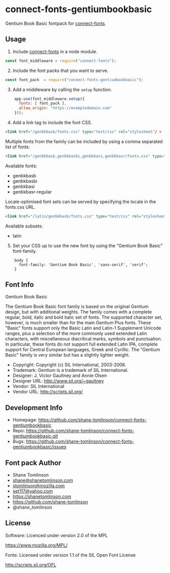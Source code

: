 # connect-fonts-gentiumbookbasic

Gentium Book Basic fontpack for [connect-fonts](https://github.com/shane-tomlinson/connect-fonts).

## Usage

1. Include [connect-fonts](https://github.com/shane-tomlinson/connect-fonts) in a node module.
```js
const font_middleware = require("connect-fonts");
```

2. Include the font packs that you want to serve.
```js
const font_pack  = require("connect-fonts-gentiumbookbasic");
```

3. Add a middleware by calling the `setup` function.
```js
    app.use(font_middleware.setup({
      fonts: [ font_pack ],
      allow_origin: "https://exampledomain.com"
    }));
```

4. Add a link tag to include the font CSS.
```html
<link href="/genbkbasb/fonts.css" type="text/css" rel="stylesheet"/ >
```

Multiple fonts from the family can be included by using a comma separated list of fonts:
```html
<link href="/genbkbasb,genbkbasbi,genbkbasi,genbkbasr/fonts.css" type="text/css" rel="stylesheet"/ >
```

Available fonts:
* genbkbasb
* genbkbasbi
* genbkbasi
* genbkbasr-regular

Locale-optimised font sets can be served by specifying the locale in the fonts.css URL.
```html
<link href="/latin/genbkbasb/fonts.css" type="text/css" rel="stylesheet"/ >
```

Available subsets:
* latin

5. Set your CSS up to use the new font by using the "Gentium Book Basic" font-family.
```
    body {
      font-family: 'Gentium Book Basic', 'sans-serif', 'serif';
    }
```

## Font Info
Gentium Book Basic

The Gentium Book Basic font family is based on the original Gentium design, but with additional weights. The family comes with a complete regular, bold, italic and bold italic set of fonts. The supported character set, however, is much smaller than for the main Gentium Plus fonts. These "Basic" fonts support only the Basic Latin and Latin-1 Supplement Unicode ranges, plus a selection of the more commonly used extended Latin characters, with miscellaneous diacritical marks, symbols and punctuation. In particular, these fonts do not support full extended Latin IPA, complete support for Central European languages, Greek and Cyrillic. The "Gentium Basic" family is very similar but has a slightly lighter weight.

* Copyright: Copyright (c) SIL International, 2003-2008.
* Trademark: Gentium is a trademark of SIL International.
* Designer: J. Victor Gaultney and Annie Olsen
* Designer URL: http://www.sil.org/~gaultney
* Vendor: SIL International
* Vendor URL: http://scripts.sil.org/

## Development Info
* Homepage: https://github.com/shane-tomlinson/connect-fonts-gentiumbookbasic
* Repo: https://github.com/shane-tomlinson/connect-fonts-gentiumbookbasic.git
* Bugs: https://github.com/shane-tomlinson/connect-fonts-gentiumbookbasic/issues

## Font pack Author
* Shane Tomlinson
* shane@shanetomlinson.com
* stomlinson@mozilla.com
* set117@yahoo.com
* https://shanetomlinson.com
* https://github.com/shane-tomlinson
* @shane_tomlinson


## License

Software: Licenced under version 2.0 of the MPL

  https://www.mozilla.org/MPL/

Fonts: Licensed under version 1.1 of the SIL Open Font License

  http://scripts.sil.org/OFL

